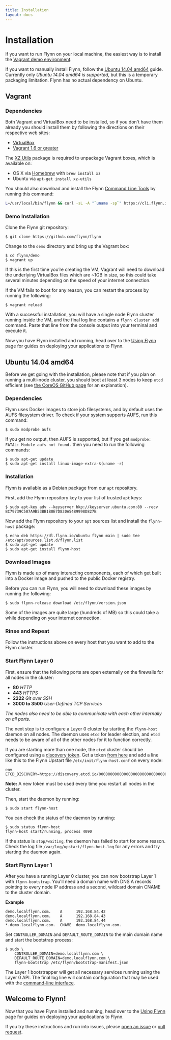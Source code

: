 ```yaml
---
title: Installation
layout: docs
---
```


# Installation

If you want to run Flynn on your local machine, the easiest way is to install the
[Vagrant demo environment](#vagrant).

If you want to manually install Flynn, follow the [Ubuntu 14.04 amd64](#ubuntu-1404-amd64) guide.
Currently only *Ubuntu 14.04 amd64 is supported*, but this is a temporary packaging limitation. Flynn
has no actual dependency on Ubuntu.

## Vagrant

### Dependencies

Both Vagrant and VirtualBox need to be installed, so if you don't have them already you should
install them by following the directions on their respective web sites:

* [VirtualBox](https://www.virtualbox.org/)
* [Vagrant 1.6 or greater](http://www.vagrantup.com/)

The [XZ Utils](http://tukaani.org/xz/) package is required to unpackage Vagrant boxes, which is
available on:

* OS X via [Homebrew](http://brew.sh) with `brew install xz`
* Ubuntu via `apt-get install xz-utils`

You should also download and install the Flynn [Command Line Tools](/docs/cli) by running this command:

```bash
L=/usr/local/bin/flynn && curl -sL -A "`uname -sp`" https://cli.flynn.io/flynn.gz | zcat >$L && chmod +x $L
```

### Demo Installation

Clone the Flynn git repository:

```
$ git clone https://github.com/flynn/flynn
```

Change to the `demo` directory and bring up the Vagrant box:

```
$ cd flynn/demo
$ vagrant up
```

If this is the first time you’re creating the VM, Vagrant will need to download the
underlying VirtualBox files which are ~1GB in size, so this could take several minutes depending on the speed of
your internet connection.

If the VM fails to boot for any reason, you can restart the process by running the following:

```
$ vagrant reload
```

With a successful installation, you will have a single node Flynn cluster running inside the VM,
and the final log line contains a `flynn cluster add` command. Paste that line from the console
output into your terminal and execute it.

Now you have Flynn installed and running, head over to the [Using Flynn](/docs/using-flynn) page for
guides on deploying your applications to Flynn.

## Ubuntu 14.04 amd64

Before we get going with the installation, please note that if you plan on running a multi-node
cluster, you should boot at least 3 nodes to keep `etcd` efficient
(see [the CoreOS GitHub page](https://github.com/coreos/etcd/blob/v0.4.6/Documentation/optimal-cluster-size.md) for
an explanation).

### Dependencies

Flynn uses Docker images to store job filesystems, and by default uses the AUFS filesystem driver. To
check if your system supports AUFS, run this command:

```
$ sudo modprobe aufs
```

If you get no output, then AUFS is supported, but if you get `modprobe: FATAL: Module aufs not found.`
then you need to run the following commands:

```
$ sudo apt-get update
$ sudo apt-get install linux-image-extra-$(uname -r)
```

### Installation

Flynn is available as a Debian package from our `apt` repository.

First, add the Flynn repository key to your list of trusted `apt` keys:

```
$ sudo apt-key adv --keyserver hkp://keyserver.ubuntu.com:80 --recv BC79739C507A9B53BB1B0E7D820A5489998D827B
```

Now add the Flynn repository to your `apt` sources list and install the `flynn-host` package:

```
$ echo deb https://dl.flynn.io/ubuntu flynn main | sudo tee /etc/apt/sources.list.d/flynn.list
$ sudo apt-get update
$ sudo apt-get install flynn-host
```

### Download Images

Flynn is made up of many interacting components, each of which get built into a Docker image and pushed
to the public Docker registry.

Before you can run Flynn, you will need to download these images by running the following:

```
$ sudo flynn-release download /etc/flynn/version.json
```

Some of the images are quite large (hundreds of MB) so this could take a while depending on
your internet connection.

### Rinse and Repeat

Follow the instructions above on every host that you want to add to the Flynn cluster.

### Start Flynn Layer 0

First, ensure that the following ports are open externally on the firewalls for all
nodes in the cluster:

* **80** *HTTP*
* **443** *HTTPS*
* **2222** *Git over SSH*
* **3000 to 3500** *User-Defined TCP Services*

*The nodes also need to be able to communicate with each other internally on all ports.*

The next step is to configure a Layer 0 cluster by starting the `flynn-host` daemon on all
nodes. The daemon uses `etcd` for leader election, and `etcd` needs to be aware of all of the
other nodes for it to function correctly.

If you are starting more than one node, the `etcd` cluster should be configured
using a [discovery
token](https://coreos.com/docs/cluster-management/setup/etcd-cluster-discovery/).
Get a token [from here](https://discovery.etcd.io/new) and add a line like this
to the Flynn Upstart file `/etc/init/flynn-host.conf` on every node:

```text
env ETCD_DISCOVERY=https://discovery.etcd.io/00000000000000000000000000000000
```

**Note:** A new token must be used every time you restart all nodes in the
cluster.

Then, start the daemon by running:

```
$ sudo start flynn-host
```

You can check the status of the daemon by running:

```
$ sudo status flynn-host
flynn-host start/running, process 4090
```

If the status is `stop/waiting`, the daemon has failed to start for some reason. Check the
log file `/var/log/upstart/flynn-host.log` for any errors and try starting the daemon
again.

### Start Flynn Layer 1

After you have a running Layer 0 cluster, you can now bootstrap Layer 1 with
`flynn-bootstrap`. You'll need a domain name with DNS A records pointing to
every node IP address and a second, wildcard domain CNAME to the cluster domain.

**Example**

```
demo.localflynn.com.    A      192.168.84.42
demo.localflynn.com.    A      192.168.84.43
demo.localflynn.com.    A      192.168.84.44
*.demo.localflynn.com.  CNAME  demo.localflynn.com.
```

Set `CONTROLLER_DOMAIN` and `DEFAULT_ROUTE_DOMAIN` to the main domain name and
start the bootstrap process:

```
$ sudo \
    CONTROLLER_DOMAIN=demo.localflynn.com \
    DEFAULT_ROUTE_DOMAIN=demo.localflynn.com \
    flynn-bootstrap /etc/flynn/bootstrap-manifest.json
```

The Layer 1 bootstrapper will get all necessary services running using the Layer
0 API. The final log line will contain configuration that may be used with the
[command-line interface](/docs/cli).

## Welcome to Flynn!

Now that you have Flynn installed and running, head over to the [Using Flynn](/docs/using-flynn)
page for guides on deploying your applications to Flynn.

If you try these instructions and run into issues, please [open an issue](https://github.com/flynn/flynn/issues/new) or [pull
request](https://github.com/flynn/flynn/compare).
